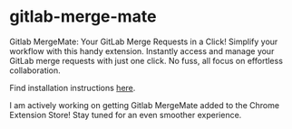 # gitlab-merge-mate
Gitlab MergeMate: Your GitLab Merge Requests in a Click! Simplify your workflow with this handy extension. Instantly access and manage your GitLab merge requests with just one click. No fuss, all focus on effortless collaboration.


Find installation instructions <a href="https://dev.to/ben/how-to-install-chrome-extensions-manually-from-github-1612">here</a>. 

I am actively working on getting Gitlab MergeMate added to the Chrome Extension Store! Stay tuned for an even smoother experience. 
